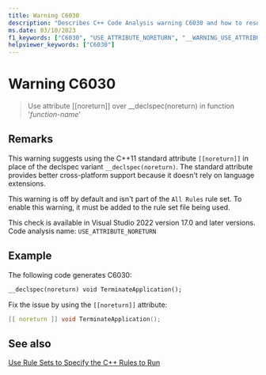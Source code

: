 ```yaml
---
title: Warning C6030
description: "Describes C++ Code Analysis warning C6030 and how to resolve it."
ms.date: 03/10/2023
f1_keywords: ["C6030", "USE_ATTRIBUTE_NORETURN", "__WARNING_USE_ATTRIBUTE_NORETURN"]
helpviewer_keywords: ["C6030"]
---
```


# Warning  C6030

> Use attribute [[noreturn]] over __declspec(noreturn) in function '*function-name*'

## Remarks

This warning suggests using the C++11 standard attribute `[[noreturn]]` in place of the declspec variant `__declspec(noreturn)`. The standard attribute provides better cross-platform support because it doesn't rely on language extensions.

This warning is off by default and isn't part of the `All Rules` rule set. To enable this warning, it must be added to the rule set file being used.

This check is available in Visual Studio 2022 version 17.0 and later versions.
Code analysis name: `USE_ATTRIBUTE_NORETURN`

## Example

The following code generates C6030:

```cpp
__declspec(noreturn) void TerminateApplication();

```

Fix the issue by using the `[[noreturn]]` attribute:

```cpp
[[ noreturn ]] void TerminateApplication();

```

## See also

[Use Rule Sets to Specify the C++ Rules to Run](./using-rule-sets-to-specify-the-cpp-rules-to-run.md)

